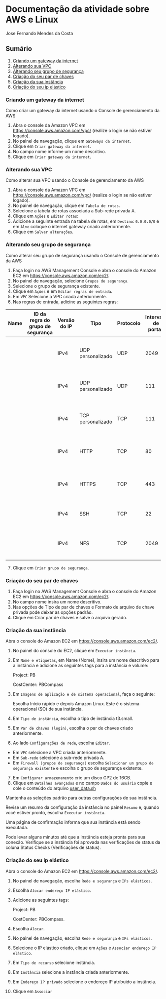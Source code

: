 # Documentação da atividade sobre AWS e Linux

Jose Fernando Mendes da Costa

## Sumário

1. [Criando um gateway da internet](https://github.com/jofernando/compass-pb-atv-2/#criando-um-gateway-da-internet)
1. [Alterando sua VPC](https://github.com/jofernando/compass-pb-atv-2/#alterando-sua-vpc)
2. [Alterando seu grupo de segurança](https://github.com/jofernando/compass-pb-atv-2/#alterando-seu-grupo-de-segurança)
3. [Criação do seu par de chaves](https://github.com/jofernando/compass-pb-atv-2/#criação-do-seu-par-de-chaves)
4. [Criação da sua instância](https://github.com/jofernando/compass-pb-atv-2/#criação-da-sua-instância)
5. [Criação do seu ip elástico](https://github.com/jofernando/compass-pb-atv-2/#criação-do-seu-ip-elástico)

### Criando um gateway da internet
Como criar um gateway da internet usando o Console de gerenciamento da AWS
1. Abra o console da Amazon VPC em https://console.aws.amazon.com/vpc/ (realize o login se não estiver logado).
2. No painel de navegação, clique em `Gateways da internet`.
3. Clique em `Criar gateway da internet`.
4. No campo nome informe um nome descritivo.
5. Clique em `Criar gateway da internet`.
### Alterando sua VPC

Como alterar sua VPC usando o Console de gerenciamento da AWS
1. Abra o console da Amazon VPC em https://console.aws.amazon.com/vpc/ (realize o login se não estiver logado).
2. No painel de navegação, clique em `Tabela de rotas`.
3. Selecione a tabela de rotas associada a Sub-rede privada A.
4. Clique em `Ações` e `Editar rotas`:
1. Adicione a seguinte entrada na tabela de rotas, em `Destino`: `0.0.0.0/0` e em `Alvo` coloque o internet gateway criado anteriormente.
1. Clique em `Salvar alterações`.

### Alterando seu grupo de segurança

Como alterar seu grupo de segurança usando o Console de gerenciamento da AWS
1. Faça login no AWS Management Console e abra o console do Amazon EC2 em https://console.aws.amazon.com/ec2/.
2. No painel de navegação, selecione `Grupos de segurança`.
3. Selecione o grupo de segurança existente.
4. Clique em `Ações` e em `Editar regras de entrada`.
5. Em `VPC` Selecione a VPC criada anteriormente.
6. Nas regras de entrada, adicine as seguintes regras:


| Name | ID da regra do grupo de segurança | Versão do IP | Tipo | Protocolo | Intervalo de portas | Origem | Descrição          |
|------|-----------------------------------|--------------|------|-----------|---------------------|--------|--------------------|
| | | IPv4         | UDP personalizado | UDP       | 2049                | 0.0.0.0/0      | Porta necessaria para utilizar o NFS |
| | | IPv4         | UDP personalizado | UDP       | 111                 | 0.0.0.0/0      | Porta necessaria para utilizar o NFS |
| | | IPv4         | TCP personalizado | TCP       | 111                 | 0.0.0.0/0      | Porta necessaria para utilizar o NFS |
| | | IPv4         | HTTP              | TCP       | 80                  | 0.0.0.0/0      | Permite conexao com protocolo HTTP   |
| | | IPv4         | HTTPS             | TCP       | 443                 | 0.0.0.0/0      | Permite conexao com protocolo HTTPS  |
| | | IPv4         | SSH               | TCP       | 22                  | **SEU IP**     | Permite conexao SSH para o seu IP    |
| | | IPv4         | NFS               | TCP       | 2049                | 0.0.0.0/0      | Porta necessaria para utilizar o NFS |


7. Clique em `Criar grupo de segurança`.

### Criação do seu par de chaves

1. Faça login no AWS Management Console e abra o console do Amazon EC2 em https://console.aws.amazon.com/ec2/.
2. No campo nome insira um nome descritivo.
3. Nas opções de Tipo de par de chaves e Formato de arquivo de chave privada pode deixar as opções padrão.
4. Clique em Criar par de chaves e salve o arquivo gerado.

### Criação da sua instância

Abra o console do Amazon EC2 em https://console.aws.amazon.com/ec2/.
1. No painel do console do EC2, clique em `Executar instância`.
2. Em `Nome e etiquetas`, em Name (Nome), insira um nome descritivo para a instância e adicione as seguintes tags para a instância e volume:

   Project: PB

   CostCenter: PBCompass
3. Em `Imagens de aplicação e de sistema operacional`, faça o seguinte:

    Escolha Início rápido e depois Amazon Linux. Este é o sistema operacional (SO) de sua instância.

4. Em `Tipo de instância`, escolha o tipo de instância t3.small.
5. Em `Par de chaves (login)`, escolha o par de chaves criado anteriormente.
6. Ao lado `Configurações de rede`, escolha `Editar`.
  - Em `VPC` selecione a VPC criada anteriormente.
  - Em `Sub-rede` selecione a sub-rede privada A.
  - Em `Firewall (grupos de segurança)` escolha `Selecionar um grupo de segurança existente` e escolha o grupo de segurança existente.
7. Em `Configurar armazenamento` crie um disco GP2 de 16GB.
8. Clique em `Detalhes avançados` e no campo `Dados do usuário` copie e cole o conteúdo do arquivo [user_data.sh](https://github.com/jofernando/compass-pb-atv-2/blob/main/scripts/user-data.sh)

Mantenha as seleções padrão para outras configurações de sua instância.

Revise um resumo da configuração da instância no painel `Resumo` e, quando você estiver pronto, escolha `Executar instância`.

Uma página de confirmação informa que sua instância está sendo executada. 

Pode levar alguns minutos até que a instância esteja pronta para sua conexão. Verifique se a instância foi aprovada nas verificações de status da coluna Status Checks (Verificações de status).

### Criação do seu ip elástico

Abra o console do Amazon EC2 em https://console.aws.amazon.com/ec2/.
1. No painel de navegação, escolha `Rede e segurança` e `IPs elásticos`.
2. Escolha `Alocar endereço IP elástico`.
3. Adicione as seguintes tags:

    Project: PB

    CostCenter: PBCompass.

4. Escolha `Alocar`.
5. No painel de navegação, escolha `Rede e segurança` e `IPs elásticos`.
6. Selecione o IP elástico criado, clique em `Ações` e `Associar endereço IP elástico`.
7. Em `Tipo de recurso` selecione instância.
8. Em `Instância` selecione a instância criada anteriormente.
9. Em `Endereço IP privado` selecione o endereço IP atríbuido a instância.
10. Clique em `Associar`
